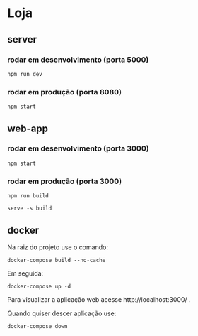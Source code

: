# Loja

## server

### rodar em desenvolvimento (porta 5000)
```npm run dev```

### rodar em produção (porta 8080)
```npm start```

## web-app

### rodar em desenvolvimento (porta 3000)
```npm start```

### rodar em produção (porta 3000)
```npm run build```

```serve -s build```

## docker
Na raiz do projeto use o comando:

```docker-compose build --no-cache```

Em seguida:

```docker-compose up -d```


Para visualizar a aplicação web acesse http://localhost:3000/ .


Quando quiser descer aplicação use:

```docker-compose down```
